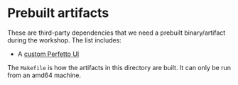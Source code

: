 Prebuilt artifacts
==================

These are third-party dependencies that we need a prebuilt binary/artifact
during the workshop. The list includes:

- A [custom Perfetto UI](https://github.com/cactusdynamics/perfetto)

The `Makefile` is how the artifacts in this directory are built. It can only be
run from an amd64 machine.
